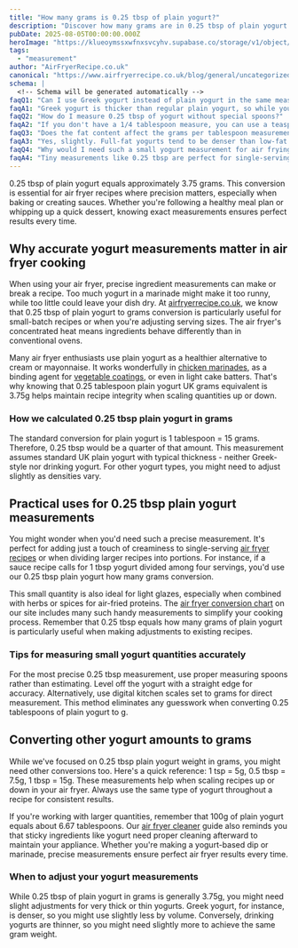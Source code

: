 ```yaml
---
title: "How many grams is 0.25 tbsp of plain yogurt?"
description: "Discover how many grams are in 0.25 tbsp of plain yogurt with our easy UK conversion guide. Perfect for air fryer recipes!"
pubDate: 2025-08-05T00:00:00.000Z
heroImage: "https://klueoymssxwfnxsvcyhv.supabase.co/storage/v1/object/public/Shmucket/how-many-grams-is-0-25-tbsp-plain-yogurt.webp"
tags:
  - "measurement"
author: "AirFryerRecipe.co.uk"
canonical: "https://www.airfryerrecipe.co.uk/blog/general/uncategorized/how-many-grams-is-0-25-tbsp-plain-yogurt"
schema: |
  <!-- Schema will be generated automatically -->
faqQ1: "Can I use Greek yogurt instead of plain yogurt in the same measurement?"
faqA1: "Greek yogurt is thicker than regular plain yogurt, so while you can use it, you'll need to adjust the quantity. For 0.25 tbsp plain yogurt (3.75g), you might use about 0.2 tbsp Greek yogurt to get a similar weight. Always check the consistency of your mixture when substituting."
faqQ2: "How do I measure 0.25 tbsp of yogurt without special spoons?"
faqA2: "If you don't have a 1/4 tablespoon measure, you can use a teaspoon - 0.25 tbsp equals 3/4 teaspoon. Alternatively, use your 1 tbsp measure and fill it just to the 25% mark. For ultimate precision, weighing 3.75g on digital scales is most accurate."
faqQ3: "Does the fat content affect the grams per tablespoon measurement?"
faqA3: "Yes, slightly. Full-fat yogurts tend to be denser than low-fat versions, but the difference is minimal for small quantities like 0.25 tbsp. The standard 15g per tablespoon (3.75g for 0.25 tbsp) works for most plain yogurts regardless of fat content."
faqQ4: "Why would I need such a small yogurt measurement for air frying?"
faqA4: "Tiny measurements like 0.25 tbsp are perfect for single-serving recipes or when dividing larger recipes. They're also useful for adding just a hint of yogurt to marinades or glazes without overwhelming other flavours. The air fryer's efficiency means small quantities can have big flavour impact."
---
```

<p>0.25 tbsp of plain yogurt equals approximately 3.75 grams. This conversion is essential for air fryer recipes where precision matters, especially when baking or creating sauces. Whether you're following a healthy meal plan or whipping up a quick dessert, knowing exact measurements ensures perfect results every time.</p>

<h2>Why accurate yogurt measurements matter in air fryer cooking</h2>
<p>When using your air fryer, precise ingredient measurements can make or break a recipe. Too much yogurt in a marinade might make it too runny, while too little could leave your dish dry. At <a href=https://www.airfryerrecipe.co.uk>airfryerrecipe.co.uk</a>, we know that 0.25 tbsp of plain yogurt to grams conversion is particularly useful for small-batch recipes or when you're adjusting serving sizes. The air fryer's concentrated heat means ingredients behave differently than in conventional ovens.</p>
<p>Many air fryer enthusiasts use plain yogurt as a healthier alternative to cream or mayonnaise. It works wonderfully in <a href=https://www.airfryerrecipe.co.uk/recipe-category/chicken>chicken marinades</a>, as a binding agent for <a href=https://www.airfryerrecipe.co.uk/recipe-category/vegetables>vegetable coatings</a>, or even in light cake batters. That's why knowing that 0.25 tablespoon plain yogurt UK grams equivalent is 3.75g helps maintain recipe integrity when scaling quantities up or down.</p>

<h3>How we calculated 0.25 tbsp plain yogurt in grams</h3>
<p>The standard conversion for plain yogurt is 1 tablespoon = 15 grams. Therefore, 0.25 tbsp would be a quarter of that amount. This measurement assumes standard UK plain yogurt with typical thickness - neither Greek-style nor drinking yogurt. For other yogurt types, you might need to adjust slightly as densities vary.</p>

<h2>Practical uses for 0.25 tbsp plain yogurt measurements</h2>
<p>You might wonder when you'd need such a precise measurement. It's perfect for adding just a touch of creaminess to single-serving <a href=https://www.airfryerrecipe.co.uk/recipes>air fryer recipes</a> or when dividing larger recipes into portions. For instance, if a sauce recipe calls for 1 tbsp yogurt divided among four servings, you'd use our 0.25 tbsp plain yogurt how many grams conversion.</p>
<p>This small quantity is also ideal for light glazes, especially when combined with herbs or spices for air-fried proteins. The <a href=https://www.airfryerrecipe.co.uk/air-fryer-conversion-chart>air fryer conversion chart</a> on our site includes many such handy measurements to simplify your cooking process. Remember that 0.25 tbsp equals how many grams of plain yogurt is particularly useful when making adjustments to existing recipes.</p>

<h3>Tips for measuring small yogurt quantities accurately</h3>
<p>For the most precise 0.25 tbsp measurement, use proper measuring spoons rather than estimating. Level off the yogurt with a straight edge for accuracy. Alternatively, use digital kitchen scales set to grams for direct measurement. This method eliminates any guesswork when converting 0.25 tablespoons of plain yogurt to g.</p>

<h2>Converting other yogurt amounts to grams</h2>
<p>While we've focused on 0.25 tbsp plain yogurt weight in grams, you might need other conversions too. Here's a quick reference: 1 tsp = 5g, 0.5 tbsp = 7.5g, 1 tbsp = 15g. These measurements help when scaling recipes up or down in your air fryer. Always use the same type of yogurt throughout a recipe for consistent results.</p>
<p>If you're working with larger quantities, remember that 100g of plain yogurt equals about 6.67 tablespoons. Our <a href=https://www.airfryerrecipe.co.uk/air-fryer-cleaner>air fryer cleaner</a> guide also reminds you that sticky ingredients like yogurt need proper cleaning afterward to maintain your appliance. Whether you're making a yogurt-based dip or marinade, precise measurements ensure perfect air fryer results every time.</p>

<h3>When to adjust your yogurt measurements</h3>
<p>While 0.25 tbsp of plain yogurt in grams is generally 3.75g, you might need slight adjustments for very thick or thin yogurts. Greek yogurt, for instance, is denser, so you might use slightly less by volume. Conversely, drinking yogurts are thinner, so you might need slightly more to achieve the same gram weight.</p>
